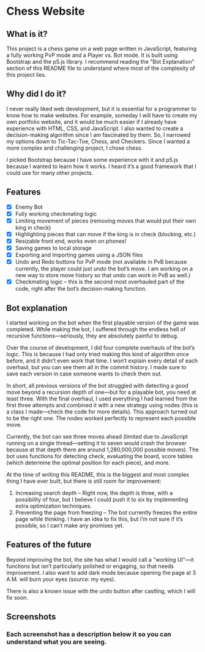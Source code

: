 # Chess Website

## What is it?
This project is a chess game on a web page written in JavaScript, featuring a fully working PvP mode and a Player vs. Bot mode. It is built using Bootstrap and the p5.js library. I recommend reading the "Bot Explanation" section of this README file to understand where most of the complexity of this project lies.

## Why did I do it?
I never really liked web development, but it is essential for a programmer to know how to make websites. For example, someday I will have to create my own portfolio website, and it would be much easier if I already have experience with HTML, CSS, and JavaScript. I also wanted to create a decision-making algorithm since I am fascinated by them. So, I narrowed my options down to Tic-Tac-Toe, Chess, and Checkers. Since I wanted a more complex and challenging project, I chose chess.

I picked Bootstrap because I have some experience with it and p5.js because I wanted to learn how it works. I heard it’s a good framework that I could use for many other projects.

## Features
- [X] Enemy Bot
- [X] Fully working checkmating logic
- [X] Limiting movement of pieces (removing moves that would put their own king in check)
- [X] Highlighting pieces that can move if the king is in check (blocking, etc.)
- [X] Resizable front end, works even on phones!
- [X] Saving games to local storage
- [X] Exporting and Importing games using a JSON files
- [X] Undo and Redo buttons for PvP mode (not available in PvB because currently, the player could just undo the bot’s move. I am working on a new way to store move history so that undo can work in PvB as well.)
- [X] Checkmating logic – this is the second most overhauled part of the code, right after the bot’s decision-making function.

## Bot explanation
I started working on the bot when the first playable version of the game was completed. While making the bot, I suffered through the endless hell of recursive functions—seriously, they are absolutely painful to debug.

Over the course of development, I did four complete overhauls of the bot’s logic. This is because I had only tried making this kind of algorithm once before, and it didn’t even work that time. I won’t explain every detail of each overhaul, but you can see them all in the commit history. I made sure to save each version in case someone wants to check them out.

In short, all previous versions of the bot struggled with detecting a good move beyond a recursion depth of one—but for a playable bot, you need at least three. With the final overhaul, I used everything I had learned from the first three attempts and combined it with a new strategy using nodes (this is a class I made—check the code for more details). This approach turned out to be the right one. The nodes worked perfectly to represent each possible move.

Currently, the bot can see three moves ahead (limited due to JavaScript running on a single thread—setting it to seven would crash the browser because at that depth there are around 1,280,000,000 possible moves). The bot uses functions for detecting check, evaluating the board, score tables (which determine the optimal position for each piece), and more.

At the time of writing this README, this is the biggest and most complex thing I have ever built, but there is still room for improvement:

1. Increasing search depth – Right now, the depth is three, with a possibility of four, but I believe I could push it to six by implementing extra optimization techniques.
2. Preventing the page from freezing – The bot currently freezes the entire page while thinking. I have an idea to fix this, but I’m not sure if it’s possible, so I can’t make any promises yet.

## Features of the future
Beyond improving the bot, the site has what I would call a "working UI"—it functions but isn’t particularly polished or engaging, so that needs improvement. I also want to add dark mode because opening the page at 3 A.M. will burn your eyes (source: my eyes).

There is also a known issue with the undo button after castling, which I will fix soon.

## Screenshots
### Each screenshot has a description below it so you can understand what you are seeing.

